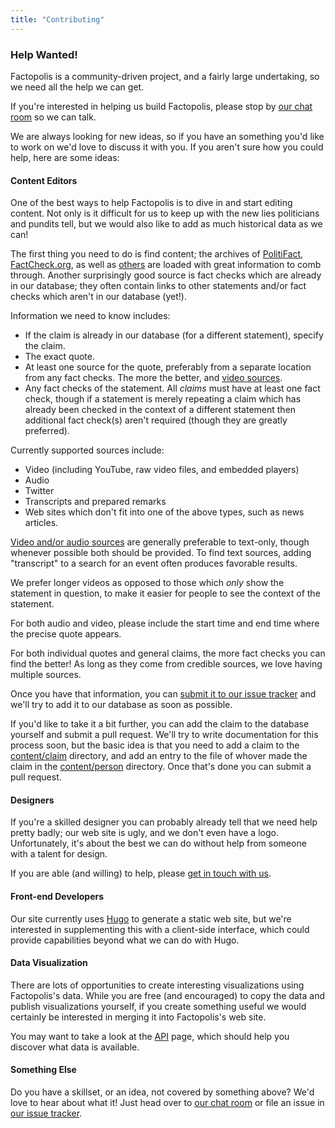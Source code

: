 ```yaml
---
title: "Contributing"
---
```


### Help Wanted!

Factopolis is a community-driven project, and a fairly large
undertaking, so we need all the help we can get.

If you're interested in helping us build Factopolis, please stop by
[our chat room](https://gitter.im/factopolis/) so we can talk.

We are always looking for new ideas, so if you have an something you'd
like to work on we'd love to discuss it with you. If you aren't sure
how you could help, here are some ideas:

#### Content Editors

One of the best ways to help Factopolis is to dive in and start editing content.  Not only is it difficult for us to keep up with the new lies politicians and pundits tell, but we would also like to add as much historical data as we can!

The first thing you need to do is find content; the archives of [PolitiFact](http://www.politifact.com/truth-o-meter/statements/), [FactCheck.org](http://www.factcheck.org/the-factcheck-wire/), as well as [others](/checker) are loaded with great information to comb through. Another surprisingly good source is fact checks which are already in our database; they often contain links to other statements and/or fact checks which aren't in our database (yet!).

Information we need to know includes:

* If the claim is already in our database (for a different statement), specify the claim.
* The exact quote.
* At least one source for the quote, preferably from a separate location from any fact checks. The more the better, and [video sources](/docs/video-sources).
* Any fact checks of the statement. All *claims* must have at least one fact check, though if a statement is merely repeating a claim which has already been checked in the context of a different statement then additional fact check(s) aren't required (though they are greatly preferred).

Currently supported sources include:

* Video (including YouTube, raw video files, and embedded players)
* Audio
* Twitter
* Transcripts and prepared remarks
* Web sites which don't fit into one of the above types, such as news articles.

[Video and/or audio sources](/docs/video-sources) are generally preferable to text-only, though whenever possible both should be provided. To find text sources, adding "transcript" to a search for an event often produces favorable results.

We prefer longer videos as opposed to those which *only* show the statement in question, to make it easier for people to see the context of the statement.

For both audio and video, please include the start time and end time where the precise quote appears.

For both individual quotes and general claims, the more fact checks you can find the better!  As long as they come from credible sources, we love having multiple sources.

Once you have that information, you can [submit it to our issue
tracker](https://github.com/factopolis/factopolis/issues/new) and
we'll try to add it to our database as soon as possible.

If you'd like to take it a bit further, you can add the claim to the
database yourself and submit a pull request.  We'll try to write
documentation for this process soon, but the basic idea is that you
need to add a claim to the
[content/claim](https://github.com/factopolis/factopolis/tree/master/content/claim)
directory, and add an entry to the file of whover made the claim in
the
[content/person](https://github.com/factopolis/factopolis/tree/master/content/person)
directory.  Once that's done you can submit a pull request.

#### Designers

If you're a skilled designer you can probably already tell that we need help pretty badly; our web site is ugly, and we don't even have a logo. Unfortunately, it's about the best we can do without help from someone with a talent for design.

If you are able (and willing) to help, please [get in touch with us](https://github.com/factopolis/factopolis/labels/design).

#### Front-end Developers

Our site currently uses [Hugo](http://www.gohugo.io) to generate a static web site, but we're interested in supplementing this with a client-side interface, which could provide capabilities beyond what we can do with Hugo.

#### Data Visualization

There are lots of opportunities to create interesting visualizations
using Factopolis's data.  While you are free (and encouraged) to copy
the data and publish visualizations yourself, if you create something
useful we would certainly be interested in merging it into
Factopolis's web site.

You may want to take a look at the [API](/api) page, which should help
you discover what data is available.

#### Something Else

Do you have a skillset, or an idea, not covered by something above?
We'd love to hear about what it! Just head over to [our chat
room](https://gitter.im/factopolis/) or file an issue in [our issue
tracker](https://github.com/factopolis/factopolis/issues/new).
